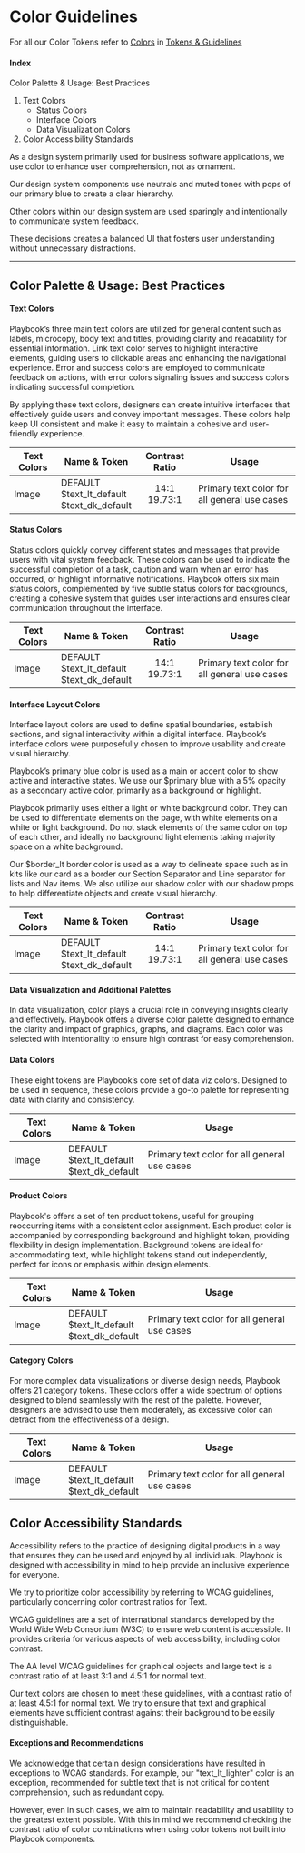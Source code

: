 # Color Guidelines

For all our Color Tokens refer to [Colors](https://playbook.powerapp.cloud/visual_guidelines/colors) in [Tokens & Guidelines](https://playbook.powerapp.cloud/visual_guidelines)

#### Index
Color Palette & Usage: Best Practices
1. Text Colors
   * Status Colors
   * Interface Colors
   * Data Visualization Colors
2. Color Accessibility Standards

As a design system primarily used for business software applications, we use color to enhance user comprehension, not as ornament. 

Our design system components use neutrals and muted tones with pops of our primary blue to create a clear hierarchy.

Other colors within our design system are used sparingly and intentionally to communicate system feedback.

These decisions creates a balanced UI that fosters user understanding without unnecessary distractions.

---

## Color Palette & Usage: Best Practices

#### Text Colors

Playbook’s three main text colors are utilized for general content such as labels, microcopy, body text and titles, providing clarity and readability for essential information. 
Link text color serves to highlight interactive elements, guiding users to clickable areas and enhancing the navigational experience. 
Error and success colors are employed to communicate feedback on actions, with error colors signaling issues and success colors indicating successful completion. 

By applying these text colors, designers can create intuitive interfaces that effectively guide users and convey important messages. These colors help keep UI consistent and make it easy to maintain a cohesive and user-friendly experience.

| Text Colors | Name & Token | Contrast Ratio|  Usage |
|----------|-------------| :----:|------|
| Image | DEFAULT <br/> $text_lt_default <br/> $text_dk_default | 14:1 <br/> 19.73:1 | Primary text color for all general use cases |

#### Status Colors

Status colors quickly convey different states and messages that provide users with vital system feedback. These colors can be used to indicate the successful completion of a task, caution and warn when an error has occurred, or highlight informative notifications. Playbook offers six main status colors, complemented by five subtle status colors for backgrounds, creating a cohesive system that guides user interactions and ensures clear communication throughout the interface.

| Text Colors | Name & Token | Contrast Ratio|  Usage |
|----------|-------------| :----:|------|
| Image | DEFAULT <br/> $text_lt_default <br/> $text_dk_default | 14:1 <br/> 19.73:1 | Primary text color for all general use cases |

#### Interface Layout Colors

Interface layout colors are used to define spatial boundaries, establish sections, and signal interactivity within a digital interface. Playbook’s interface colors were purposefully chosen to improve usability and create visual hierarchy.

Playbook’s primary blue color is used as a main or accent color to show active and interactive states. We use our $primary blue with a 5% opacity as a secondary active color, primarily as a background or highlight.

Playbook primarily uses either a light or white background color. They can be used to differentiate elements on the page, with white elements on a white or light background. Do not stack elements of the same color on top of each other, and ideally no background light elements taking majority space on a white background.

Our $border_lt border color is used as a way to delineate space such as in kits like our card as a border our Section Separator and Line separator for lists and Nav items. We also utilize our shadow color with our shadow props to help differentiate objects and create visual hierarchy.

| Text Colors | Name & Token | Contrast Ratio|  Usage |
|----------|-------------| :----:|------|
| Image | DEFAULT <br/> $text_lt_default <br/> $text_dk_default | 14:1 <br/> 19.73:1 | Primary text color for all general use cases |

#### Data Visualization and Additional Palettes

In data visualization, color plays a crucial role in conveying insights clearly and effectively. Playbook offers a diverse color palette designed to enhance the clarity and impact of graphics, graphs, and diagrams. Each color was selected with intentionality to ensure high contrast for easy comprehension.

#### Data Colors

These eight tokens are Playbook’s core set of data viz colors. Designed to be used in sequence, these colors provide a go-to palette for representing data with clarity and consistency. 

| Text Colors | Name & Token | Usage |
|----------|-------------|------|
| Image | DEFAULT <br/> $text_lt_default <br/> $text_dk_default | Primary text color for all general use cases |

#### Product Colors

Playbook's offers a set of ten product tokens, useful for grouping reoccurring items with a consistent color assignment. 
Each product color is accompanied by corresponding background and highlight token, providing flexibility in design implementation. Background tokens are ideal for accommodating text, while highlight tokens stand out independently, perfect for icons or emphasis within design elements.

| Text Colors | Name & Token | Usage |
|----------|-------------|------|
| Image | DEFAULT <br/> $text_lt_default <br/> $text_dk_default | Primary text color for all general use cases |

#### Category Colors

For more complex data visualizations or diverse design needs, Playbook offers 21 category tokens. These colors offer a wide spectrum of options designed to blend seamlessly with the rest of the palette. However, designers are advised to use them moderately, as excessive color can detract from the effectiveness of a design.

| Text Colors | Name & Token | Usage |
|----------|-------------|------|
| Image | DEFAULT <br/> $text_lt_default <br/> $text_dk_default | Primary text color for all general use cases |

## Color Accessibility Standards

Accessibility refers to the practice of designing digital products in a way that ensures they can be used and enjoyed by all individuals.
Playbook is designed with accessibility in mind to help provide an inclusive experience for everyone. 

We try to prioritize color accessibility by referring to WCAG guidelines, particularly concerning color contrast ratios for Text. 

WCAG guidelines are a set of international standards developed by the World Wide Web Consortium (W3C) to ensure web content is accessible. It provides criteria for various aspects of web accessibility, including color contrast.

The AA level WCAG guidelines for graphical objects and large text is a contrast ratio of at least 3:1 and  4.5:1 for normal text. 

Our text colors are chosen to meet these guidelines, with a contrast ratio of at least 4.5:1 for normal text.
We try to ensure that text and graphical elements have sufficient contrast against their background to be easily distinguishable.

#### Exceptions and Recommendations

We acknowledge that certain design considerations have resulted in exceptions to WCAG standards. 
For example, our "text_lt_lighter" color is an exception, recommended for subtle text that is not critical for content comprehension, such as redundant copy. 

However, even in such cases, we aim to maintain readability and usability to the greatest extent possible. With this in mind we recommend checking the contrast ratio of color combinations when using color tokens not built into Playbook components.
